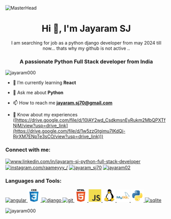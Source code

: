 ![MasterHead](https://media.geeksforgeeks.org/wp-content/uploads/20240415204701/How-to-Become-a-Python-Full-Stack-Developer.png)


<h1 align="center">Hi 👋, I'm Jayaram SJ</h1>
<p align="center">I am searching for job as a python django developer from may 2024 till now... thats why my github is not active .. </p>
<h3 align="center">A passionate Python Full Stack developer from India</h3>


<p align="left"> <img src="https://komarev.com/ghpvc/?username=jayaram000&label=Profile%20views&color=0e75b6&style=flat" alt="jayaram000" /> </p>




- 🌱 I’m currently learning **React**

- 💬 Ask me about **Python**

- 📫 How to reach me **jayaram.sj70@gmail.com**

- 📄 Know about my experiences ([https://drive.google.com/file/d/10lAY2wd_CsdkmsnEyRukm2MbQPXTfNjM/view?usp=drive_link](https://drive.google.com/file/d/1w5zzGtgimu7IKdQj-RjrXM7ENpTe3sCO/view?usp=drive_link)))

<h3 align="left">Connect with me:</h3>
<p align="left">
<a href="https://linkedin.com/in/www.linkedin.com/in/jayaram-sj-python-full-stack-developer" target="blank"><img align="center" src="https://raw.githubusercontent.com/rahuldkjain/github-profile-readme-generator/master/src/images/icons/Social/linked-in-alt.svg" alt="www.linkedin.com/in/jayaram-sj-python-full-stack-developer" height="30" width="40" /></a>
<a href="https://instagram.com/raameyyy_/" target="blank"><img align="center" src="https://raw.githubusercontent.com/rahuldkjain/github-profile-readme-generator/master/src/images/icons/Social/instagram.svg" alt="instagram.com/raameyyy_/" height="30" width="40" /></a>
<a href="https://www.hackerrank.com/jayaram_sj70" target="blank"><img align="center" src="https://raw.githubusercontent.com/rahuldkjain/github-profile-readme-generator/master/src/images/icons/Social/hackerrank.svg" alt="jayaram_sj70" height="30" width="40" /></a>
<a href="https://www.leetcode.com/jayaram02" target="blank"><img align="center" src="https://raw.githubusercontent.com/rahuldkjain/github-profile-readme-generator/master/src/images/icons/Social/leet-code.svg" alt="jayaram02" height="30" width="40" /></a>
</p>

<h3 align="left">Languages and Tools:</h3>
<p align="left">
<a href="https://angular.io" target="_blank" rel="noreferrer">
  <img src="https://angular.io/assets/images/logos/angular/angular.svg" alt="angular" width="40" height="40"/>
</a>
<a href="https://www.w3schools.com/css/" target="_blank" rel="noreferrer">
  <img src="https://raw.githubusercontent.com/devicons/devicon/master/icons/css3/css3-original-wordmark.svg" alt="css3" width="40" height="40"/>
</a>
<a href="https://www.djangoproject.com/" target="_blank" rel="noreferrer">
  <img src="https://cdn.worldvectorlogo.com/logos/django.svg" alt="django" width="40" height="40"/>
</a>
<a href="https://git-scm.com/" target="_blank" rel="noreferrer">
  <img src="https://www.vectorlogo.zone/logos/git-scm/git-scm-icon.svg" alt="git" width="40" height="40"/>
</a>
<a href="https://www.w3.org/html/" target="_blank" rel="noreferrer">
  <img src="https://raw.githubusercontent.com/devicons/devicon/master/icons/html5/html5-original-wordmark.svg" alt="html5" width="40" height="40"/>
</a>
<a href="https://developer.mozilla.org/en-US/docs/Web/JavaScript" target="_blank" rel="noreferrer">
  <img src="https://raw.githubusercontent.com/devicons/devicon/master/icons/javascript/javascript-original.svg" alt="javascript" width="40" height="40"/>
</a>
<a href="https://www.linux.org/" target="_blank" rel="noreferrer">
  <img src="https://raw.githubusercontent.com/devicons/devicon/master/icons/linux/linux-original.svg" alt="linux" width="40" height="40"/>
</a>
<a href="https://www.mysql.com/" target="_blank" rel="noreferrer">
  <img src="https://raw.githubusercontent.com/devicons/devicon/master/icons/mysql/mysql-original-wordmark.svg" alt="mysql" width="40" height="40"/>
</a>
<a href="https://www.python.org" target="_blank" rel="noreferrer">
  <img src="https://raw.githubusercontent.com/devicons/devicon/master/icons/python/python-original.svg" alt="python" width="40" height="40"/>
</a>
<a href="https://www.sqlite.org/" target="_blank" rel="noreferrer">
  <img src="https://www.vectorlogo.zone/logos/sqlite/sqlite-icon.svg" alt="sqlite" width="40" height="40"/>
</a>
</p>

<p><img align="center" src="https://github-readme-stats.vercel.app/api/top-langs?username=jayaram000&show_icons=true&locale=en&layout=compact" alt="jayaram000" /></p>
